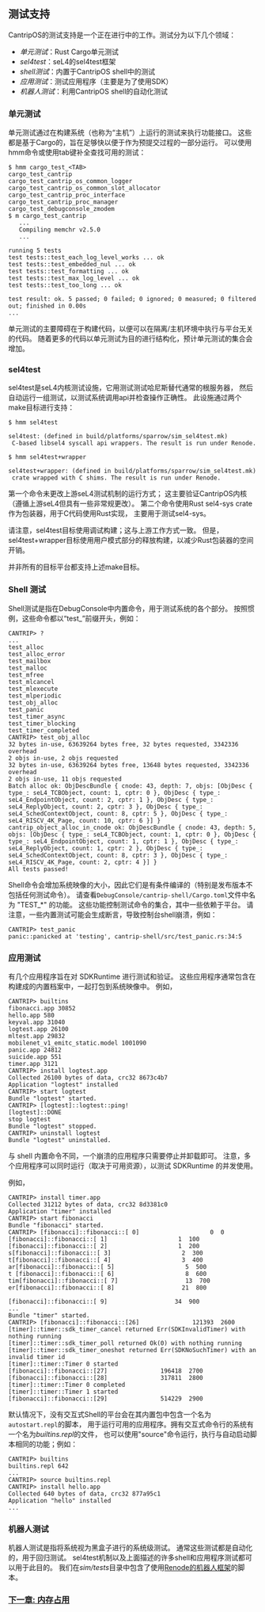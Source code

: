 <!--

## Testing support

CantripOS testing support is a work in progress. Tests break down into
the following areas:

- *unit tests*: Rust cargo unit tests
- *sel4test*: seL4's sel4test framework
- *shell tests*: tests built into the CantripOS shell
- *application tests*: test applications (mostly to exercise the SDK)
- *robot tests*: automated tests that leverage the CantripOS shell

-->

## 测试支持

CantripOS的测试支持是一个正在进行中的工作。测试分为以下几个领域：

- *单元测试*：Rust Cargo单元测试
- *sel4test*：seL4的sel4test框架
- *shell测试*：内置于CantripOS shell中的测试
- *应用测试*：测试应用程序（主要是为了使用SDK）
- *机器人测试*：利用CantripOS shell的自动化测试

<!--

### Unit tests

Unit tests excercise functional interfaces with tests that run on the
build system (aka the "host").
These are all cargo-based and meant to be fast enough to run as part of
a pre-submit process.
The available tests can be found with the hmm command or using tab
completion:

-->

### 单元测试

单元测试通过在构建系统（也称为“主机”）上运行的测试来执行功能接口。
这些都是基于Cargo的，旨在足够快以便于作为预提交过程的一部分运行。
可以使用hmm命令或使用tab键补全查找可用的测试：

``` shell
$ hmm cargo_test_<TAB>
cargo_test_cantrip                           cargo_test_cantrip_os_common_logger          cargo_test_cantrip_os_common_slot_allocator
cargo_test_cantrip_proc_interface            cargo_test_cantrip_proc_manager              cargo_test_debugconsole_zmodem
$ m cargo_test_cantrip
   ...
   Compiling memchr v2.5.0
   ...

running 5 tests
test tests::test_each_log_level_works ... ok
test tests::test_embedded_nul ... ok
test tests::test_formatting ... ok
test tests::test_max_log_level ... ok
test tests::test_too_long ... ok

test result: ok. 5 passed; 0 failed; 0 ignored; 0 measured; 0 filtered out; finished in 0.00s
...

```

<!--
The main impediment to unit tests is structuring code so that
platform-independent code can be exercised in an isolated/host environment.
Expect the set of unit tests to grow as more code is structured with
unit testing in mind.

-->

单元测试的主要障碍在于构建代码，以便可以在隔离/主机环境中执行与平台无关的代码。
随着更多的代码以单元测试为目的进行结构化，预计单元测试的集合会增加。

<!--

### sel4test

sel4test is the seL4 kernel test facility that substitutes a test
harness for the usual rootserver and then automatically runs a suite
of tests that exercises system call api's and checks operational
correctness.
This facility is supported with two make targets:

-->

### sel4test

sel4test是seL4内核测试设施，它用测试测试哈尼斯替代通常的根服务器，
然后自动运行一组测试，以测试系统调用api并检查操作正确性。
此设施通过两个make目标进行支持：

``` shell
$ hmm sel4test

sel4test: (defined in build/platforms/sparrow/sim_sel4test.mk)
 C-based libsel4 syscall api wrappers. The result is run under Renode.

$ hmm sel4test+wrapper

sel4test+wrapper: (defined in build/platforms/sparrow/sim_sel4test.mk)
 crate wrapped with C shims. The result is run under Renode.
```

<!--

The first command runs the upstream seL4 test mechanism unchanged;
this mostly verifies the CantripOS kernel (which follows upstream
seL4 but has some non-trivial changes).
The second command runs the upstream test mechanism but using the Rust sel4-sys
crate with wrappers around the Rust implementations for use by C code;
this is mostly intended to exercise sel4-sys.

Note the sel4test target uses a debug build; this is consistent with
how upstream works. The sel4test+wrapper target however uses a release build of
the user mode pieces to reduce the space overhead of the Rust wrappers.

Not all target platforms may support the above make targets.

-->

第一个命令未更改上游seL4测试机制的运行方式；
这主要验证CantripOS内核（遵循上游seL4但具有一些非常规更改）。
第二个命令使用Rust sel4-sys crate作为包装器，用于C代码使用Rust实现，
主要用于测试sel4-sys。

请注意，sel4test目标使用调试构建；这与上游工作方式一致。
但是，sel4test+wrapper目标使用用户模式部分的释放构建，以减少Rust包装器的空间开销。

并非所有的目标平台都支持上述make目标。

<!--

### Shell tests

Shell tests refers to builtin commands in the DebugConsole that exercise parts
of the system.
By convention these have a "test_" prefix; e.g.

-->

### Shell 测试

Shell测试是指在DebugConsole中内置命令，用于测试系统的各个部分。
按照惯例，这些命令都以“test_”前缀开头，例如：

``` shell
CANTRIP> ?
...
test_alloc
test_alloc_error
test_mailbox
test_malloc
test_mfree
test_mlcancel
test_mlexecute
test_mlperiodic
test_obj_alloc
test_panic
test_timer_async
test_timer_blocking
test_timer_completed
CANTRIP> test_obj_alloc
32 bytes in-use, 63639264 bytes free, 32 bytes requested, 3342336 overhead
2 objs in-use, 2 objs requested
32 bytes in-use, 63639264 bytes free, 13648 bytes requested, 3342336 overhead
2 objs in-use, 11 objs requested
Batch alloc ok: ObjDescBundle { cnode: 43, depth: 7, objs: [ObjDesc { type_: seL4_TCBObject, count: 1, cptr: 0 }, ObjDesc { type_: seL4_EndpointObject, count: 2, cptr: 1 }, ObjDesc { type_: seL4_ReplyObject, count: 2, cptr: 3 }, ObjDesc { type_: seL4_SchedContextObject, count: 8, cptr: 5 }, ObjDesc { type_: seL4_RISCV_4K_Page, count: 10, cptr: 6 }] }
cantrip_object_alloc_in_cnode ok: ObjDescBundle { cnode: 43, depth: 5, objs: [ObjDesc { type_: seL4_TCBObject, count: 1, cptr: 0 }, ObjDesc { type_: seL4_EndpointObject, count: 1, cptr: 1 }, ObjDesc { type_: seL4_ReplyObject, count: 1, cptr: 2 }, ObjDesc { type_: seL4_SchedContextObject, count: 8, cptr: 3 }, ObjDesc { type_: seL4_RISCV_4K_Page, count: 2, cptr: 4 }] }
All tests passed!
```

<!--

Shell commands bloat a system image so are conditionally compiled in
(in particular release builds do not include any test commands).
Check `DebugConsole/cantrip-shell/Cargo.toml` for features named "TEST_*".
These control the set of test commands, some of which are platform-dependent.
Beware that some builtin tests may generate assertions that will kill the
console shell; e.g.

-->

Shell命令会增加系统映像的大小，因此它们是有条件编译的（特别是发布版本不包括任何测试命令）。
请查看`DebugConsole/cantrip-shell/Cargo.toml`文件中名为 "TEST_*" 的功能。
这些功能控制测试命令的集合，其中一些依赖于平台。
请注意，一些内置测试可能会生成断言，导致控制台shell崩溃，例如：

``` shell
CANTRIP> test_panic
panic::panicked at 'testing', cantrip-shell/src/test_panic.rs:34:5
```

<!--

### Application tests

There are several applications designed to exercise/test the SDKRuntime.
These are typically included in the builtins archive baked into a system image.
For example,

-->

### 应用测试

有几个应用程序旨在对 SDKRuntime 进行测试和验证。
这些应用程序通常包含在构建成的内置档案中，一起打包到系统映像中。
例如，

``` shell
CANTRIP> builtins
fibonacci.app 30852
hello.app 580
keyval.app 31040
logtest.app 26100
mltest.app 29832
mobilenet_v1_emitc_static.model 1001090
panic.app 24812
suicide.app 551
timer.app 3121
CANTRIP> install logtest.app
Collected 26100 bytes of data, crc32 8673c4b7
Application "logtest" installed
CANTRIP> start logtest
Bundle "logtest" started.
CANTRIP> [logtest]::logtest::ping!
[logtest]::DONE
stop logtest
Bundle "logtest" stopped.
CANTRIP> uninstall logtest
Bundle "logtest" uninstalled.
```

<!--

Unlike a shell builtin an application that dies can just be stopped and unloaded.
Note multiple applications can be run simultaneously (depending on available
resources) to exercise concurrent use of the SDKRuntime.
For example,

-->

与 shell 内置命令不同，一个崩溃的应用程序只需要停止并卸载即可。
注意，多个应用程序可以同时运行（取决于可用资源），以测试 SDKRuntime 的并发使用。

例如，

``` shell
CANTRIP> install timer.app
Collected 31212 bytes of data, crc32 8d3381c0
Application "timer" installed
CANTRIP> start fibonacci
Bundle "fibonacci" started.
CANTRIP> [fibonacci]::fibonacci::[ 0]                    0  0
[fibonacci]::fibonacci::[ 1]                    1  100
[fibonacci]::fibonacci::[ 2]                    1  200
s[fibonacci]::fibonacci::[ 3]                    2  300
t[fibonacci]::fibonacci::[ 4]                    3  400
ar[fibonacci]::fibonacci::[ 5]                    5  500
t [fibonacci]::fibonacci::[ 6]                    8  600
tim[fibonacci]::fibonacci::[ 7]                   13  700
er[fibonacci]::fibonacci::[ 8]                   21  800

[fibonacci]::fibonacci::[ 9]                   34  900
...
Bundle "timer" started.
CANTRIP> [fibonacci]::fibonacci::[26]               121393  2600
[timer]::timer::sdk_timer_cancel returned Err(SDKInvalidTimer) with nothing running
[timer]::timer::sdk_timer_poll returned Ok(0) with nothing running
[timer]::timer::sdk_timer_oneshot returned Err(SDKNoSuchTimer) with an invalid timer id
[timer]::timer::Timer 0 started
[fibonacci]::fibonacci::[27]               196418  2700
[fibonacci]::fibonacci::[28]               317811  2800
[timer]::timer::Timer 0 completed
[timer]::timer::Timer 1 started
[fibonacci]::fibonacci::[29]               514229  2900

```

<!--

By default, platforms without an interactive shell include an
`autostart.repl` script in their builtins bundle that runs the available applications.
Systems that have an interactive command line have a *builtins.repl* file that does
the same thing and can be run with the "source" command; e.g.

-->

默认情况下，没有交互式Shell的平台会在其内置包中包含一个名为`autostart.repl`的脚本，
用于运行可用的应用程序。拥有交互式命令行的系统有一个名为*builtins.repl*的文件，
也可以使用"source"命令运行，执行与自动启动脚本相同的功能；例如：

```shell
CANTRIP> builtins
builtins.repl 642
...
CANTRIP> source builtins.repl
CANTRIP> install hello.app
Collected 640 bytes of data, crc32 877a95c1
Application "hello" installed
...
```

<!--

### Robot tests

Robot tests refer to system-level tests that treat the system as a black box.
Typically these are automated and used for regression testing.
The sel4test mechanism can be used for this purpose as can many of the shell
and application tests described above.
The scripts we use with [Renode's Robot framework](https://renode.readthedocs.io/en/latest/introduction/testing.html)
are included in the *sim/tests* directory.

-->

### 机器人测试

机器人测试是指将系统视为黑盒子进行的系统级测试。
通常这些测试都是自动化的，用于回归测试。
sel4test机制以及上面描述的许多shell和应用程序测试都可以用于此目的。
我们在*sim/tests*目录中包含了使用[Renode的机器人框架](https://renode.readthedocs.io/en/latest/introduction/testing.html)的脚本。

<!--

### [Next Section: Memory Footprint](MemoryFootprint.md)

-->

### [下一章: 内存占用](MemoryFootprint.md)
